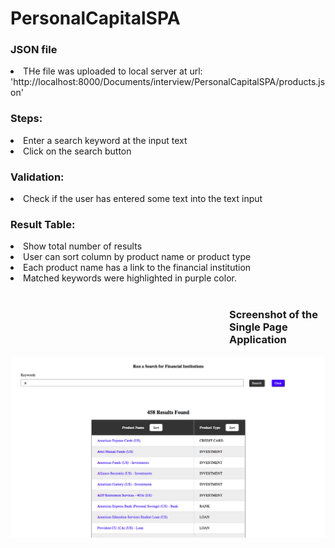 # PersonalCapitalSPA
<h3>JSON file</h3>
<li>THe file was uploaded to local server at url: 'http://localhost:8000/Documents/interview/PersonalCapitalSPA/products.json'</li>

<h3>Steps:</h3>
<li>Enter a search keyword at the input text</li>
<li>Click on the search button</li>

<h3>Validation: </h3>
<li>Check if the user has entered some text into the text input</li>

<h3>Result Table:</h3>
<li>Show total number of results</li>
<li>User can sort column by product name or product type</li>
<li>Each product name has a link to the financial institution</li>
<li>Matched keywords were highlighted in purple color.</li><br> 
<h3 style="margin-left:350px">Screenshot of the Single Page Application</h3>

![Screenshot of the single page application ](/image_SPA.png "Screenshot")
